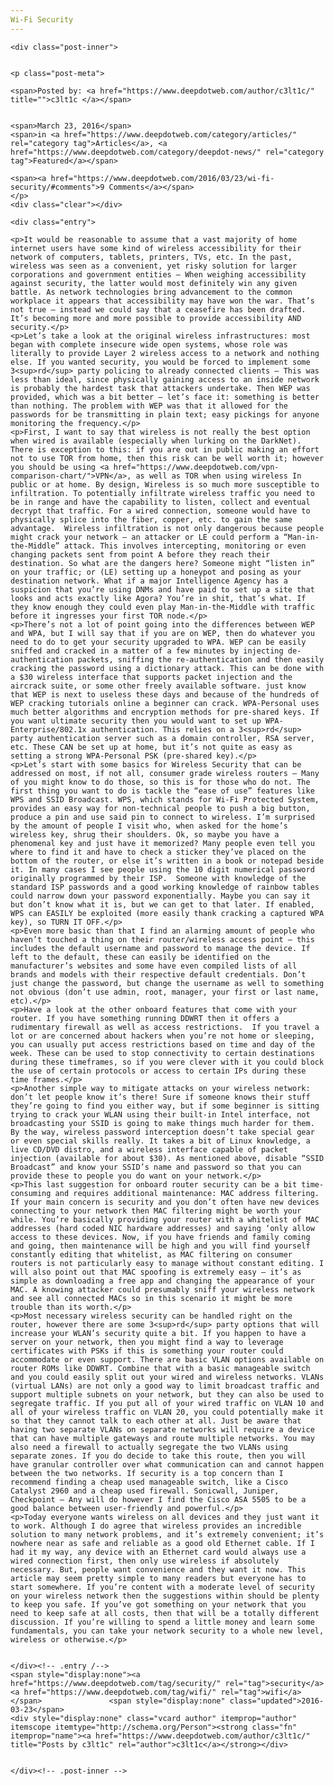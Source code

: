 ```yaml
---
Wi-Fi Security
---
```

<article class="post-listing post-13552 post type-post status-publish format-standard has-post-thumbnail hentry category-deepdot-news tag-security tag-wifi">
    
    <div class="post-inner">
    
    
    <p class="post-meta">
    
    <span>Posted by: <a href="https://www.deepdotweb.com/author/c3lt1c/" title="">c3lt1c </a></span>
    
    
    <span>March 23, 2016</span>
    <span>in <a href="https://www.deepdotweb.com/category/articles/" rel="category tag">Articles</a>, <a href="https://www.deepdotweb.com/category/deepdot-news/" rel="category tag">Featured</a></span>
    
    <span><a href="https://www.deepdotweb.com/2016/03/23/wi-fi-security/#comments">9 Comments</a></span>
    </p>
    <div class="clear"></div>
    
    <div class="entry">
    
    <p>It would be reasonable to assume that a vast majority of home internet users have some kind of wireless accessibility for their network of computers, tablets, printers, TVs, etc. In the past, wireless was seen as a convenient, yet risky solution for larger corporations and government entities – When weighing accessibility against security, the latter would most definitely win any given battle. As network technologies bring advancement to the common workplace it appears that accessibility may have won the war. That’s not true – instead we could say that a ceasefire has been drafted. It’s becoming more and more possible to provide accessibility AND security.</p>
    <p>Let’s take a look at the original wireless infrastructures: most began with complete insecure wide open systems, whose role was literally to provide Layer 2 wireless access to a network and nothing else. If you wanted security, you would be forced to implement some 3<sup>rd</sup> party policing to already connected clients – This was less than ideal, since physically gaining access to an inside network is probably the hardest task that attackers undertake. Then WEP was provided, which was a bit better – let’s face it: something is better than nothing. The problem with WEP was that it allowed for the passwords for be transmitting in plain text; easy pickings for anyone monitoring the frequency.</p>
    <p>First, I want to say that wireless is not really the best option when wired is available (especially when lurking on the DarkNet). There is exception to this: if you are out in public making an effort not to use TOR from home, then this risk can be well worth it; however you should be using <a href="https://www.deepdotweb.com/vpn-comparison-chart/">VPN</a>, as well as TOR when using wireless In public or at home. By design, Wireless is so much more susceptible to infiltration. To potentially infiltrate wireless traffic you need to be in range and have the capability to listen, collect and eventual decrypt that traffic. For a wired connection, someone would have to physically splice into the fiber, copper, etc. to gain the same advantage.  Wireless infiltration is not only dangerous because people might crack your network – an attacker or LE could perform a “Man-in-the-Middle” attack. This involves intercepting, monitoring or even changing packets sent from point A before they reach their destination. So what are the dangers here? Someone might “listen in” on your traffic; or (LE) setting up a honeypot and posing as your destination network. What if a major Intelligence Agency has a suspicion that you’re using DNMs and have paid to set up a site that looks and acts exactly like Agora? You’re in shit, that’s what. If they know enough they could even play Man-in-the-Middle with traffic before it ingresses your first TOR node.</p>
    <p>There’s not a lot of point going into the differences between WEP and WPA, but I will say that if you are on WEP, then do whatever you need to do to get your security upgraded to WPA. WEP can be easily sniffed and cracked in a matter of a few minutes by injecting de-authentication packets, sniffing the re-authentication and then easily cracking the password using a dictionary attack. This can be done with a $30 wireless interface that supports packet injection and the aircrack suite, or some other freely available software. just know that WEP is next to useless these days and because of the hundreds of WEP cracking tutorials online a beginner can crack. WPA-Personal uses much better algorithms and encryption methods for pre-shared keys. If you want ultimate security then you would want to set up WPA-Enterprise/802.1x authentication. This relies on a 3<sup>rd</sup> party authentication server such as a domain controller, RSA server, etc. These CAN be set up at home, but it’s not quite as easy as setting a strong WPA-Personal PSK (pre-shared key).</p>
    <p>Let’s start with some basics for Wireless Security that can be addressed on most, if not all, consumer grade wireless routers – Many of you might know to do those, so this is for those who do not. The first thing you want to do is tackle the “ease of use” features like WPS and SSID Broadcast. WPS, which stands for Wi-Fi Protected System, provides an easy way for non-technical people to push a big button, produce a pin and use said pin to connect to wireless. I’m surprised by the amount of people I visit who, when asked for the home’s wireless key, shrug their shoulders. Ok, so maybe you have a phenomenal key and just have it memorized? Many people even tell you where to find it and have to check a sticker they’ve placed on the bottom of the router, or else it’s written in a book or notepad beside it. In many cases I see people using the 10 digit numerical password originally programmed by their ISP.  Someone with knowledge of the standard ISP passwords and a good working knowledge of rainbow tables could narrow down your password exponentially. Maybe you can say it but don’t know what it is, but we can get to that later. If enabled, WPS can EASILY be exploited (more easily thank cracking a captured WPA key), so TURN IT OFF.</p>
    <p>Even more basic than that I find an alarming amount of people who haven’t touched a thing on their router/wireless access point – this includes the default username and password to manage the device. If left to the default, these can easily be identified on the manufacturer’s websites and some have even compiled lists of all brands and models with their respective default credentials. Don’t just change the password, but change the username as well to something not obvious (don’t use admin, root, manager, your first or last name, etc).</p>
    <p>Have a look at the other onboard features that come with your router. If you have something running DDWRT then it offers a rudimentary firewall as well as access restrictions.  If you travel a lot or are concerned about hackers when you’re not home or sleeping, you can usually put access restrictions based on time and day of the week. These can be used to stop connectivity to certain destinations during these timeframes, so if you were clever with it you could block the use of certain protocols or access to certain IPs during these time frames.</p>
    <p>Another simple way to mitigate attacks on your wireless network: don’t let people know it’s there! Sure if someone knows their stuff they’re going to find you either way, but if some beginner is sitting trying to crack your WLAN using their built-in Intel interface, not broadcasting your SSID is going to make things much harder for them. By the way, wireless password interception doesn’t take special gear or even special skills really. It takes a bit of Linux knowledge, a live CD/DVD distro, and a wireless interface capable of packet injection (available for about $30). As mentioned above, disable “SSID Broadcast” and know your SSID’s name and password so that you can provide these to people you do want on your network.</p>
    <p>This last suggestion for onboard router security can be a bit time-consuming and requires additional maintenance: MAC address filtering. If your main concern is security and you don’t often have new devices connecting to your network then MAC filtering might be worth your while. You’re basically providing your router with a whitelist of MAC addresses (hard coded NIC hardware addresses) and saying ‘only allow access to these devices. Now, if you have friends and family coming and going, then maintenance will be high and you will find yourself constantly editing that whitelist, as MAC filtering on consumer routers is not particularly easy to manage without constant editing. I will also point out that MAC spoofing is extremely easy – it’s as simple as downloading a free app and changing the appearance of your MAC. A knowing attacker could presumably sniff your wireless network and see all connected MACs so in this scenario it might be more trouble than its worth.</p>
    <p>Most necessary wireless security can be handled right on the router, however there are some 3<sup>rd</sup> party options that will increase your WLAN’s security quite a bit. If you happen to have a server on your network, then you might find a way to leverage certificates with PSKs if this is something your router could accommodate or even support. There are basic VLAN options available on router ROMs like DDWRT. Combine that with a basic manageable switch and you could easily split out your wired and wireless networks. VLANs (virtual LANs) are not only a good way to limit broadcast traffic and support multiple subnets on your network, but they can also be used to segregate traffic. If you put all of your wired traffic on VLAN 10 and all of your wireless traffic on VLAN 20, you could potentially make it so that they cannot talk to each other at all. Just be aware that having two separate VLANs on separate networks will require a device that can have multiple gateways and route multiple networks. You may also need a firewall to actually segregate the two VLANs using separate zones. If you do decide to take this route, then you will have granular controller over what communication can and cannot happen between the two networks. If security is a top concern than I recommend finding a cheap used manageable switch, like a Cisco Catalyst 2960 and a cheap used firewall. Sonicwall, Juniper, Checkpoint – Any will do however I find the Cisco ASA 5505 to be a good balance between user-friendly and powerful.</p>
    <p>Today everyone wants wireless on all devices and they just want it to work. Although I do agree that wireless provides an incredible solution to many network problems, and it’s extremely convenient; it’s nowhere near as safe and reliable as a good old Ethernet cable. If I had it my way, any device with an Ethernet card would always use a wired connection first, then only use wireless if absolutely necessary. But, people want convenience and they want it now. This article may seem pretty simple to many readers but everyone has to start somewhere. If you’re content with a moderate level of security on your wireless network then the suggestions within should be plenty to keep you safe. If you’ve got something on your network that you need to keep safe at all costs, then that will be a totally different discussion. If you’re willing to spend a little money and learn some fundamentals, you can take your network security to a whole new level, wireless or otherwise.</p>
    
    
    </div><!-- .entry /-->
    <span style="display:none"><a href="https://www.deepdotweb.com/tag/security/" rel="tag">security</a> <a href="https://www.deepdotweb.com/tag/wifi/" rel="tag">wifi</a></span>				<span style="display:none" class="updated">2016-03-23</span>
    <div style="display:none" class="vcard author" itemprop="author" itemscope itemtype="http://schema.org/Person"><strong class="fn" itemprop="name"><a href="https://www.deepdotweb.com/author/c3lt1c/" title="Posts by c3lt1c" rel="author">c3lt1c</a></strong></div>
    
    
    </div><!-- .post-inner -->
</article><!-- .post-listing -->

